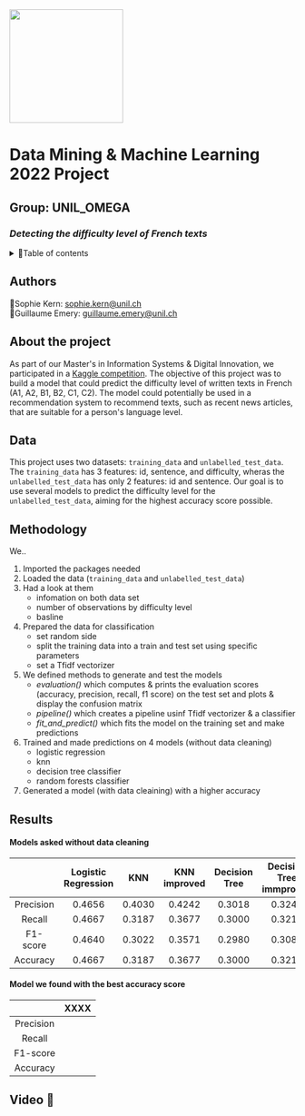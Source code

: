 <img src = 'https://upload.wikimedia.org/wikipedia/commons/thumb/7/77/Logo_HEC_Lausanne.png/640px-Logo_HEC_Lausanne.png' width="200">

# **Data Mining & Machine Learning 2022 Project**
## Group: UNIL_OMEGA 
### *Detecting the difficulty level of French texts* 

<!--TABLE OF CONTENTS --> 
<details>
  <summary>📂Table of contents</summary>
  <ol>
    </li>
    <li><a href="#authors">Authors</a></li>
    <li><a href="#about-the-project">About the project</a></li>
    <li><a href="#data">Data</a></li>
    <li><a href="#methodology">Methodology</a></li>
    <li><a href="#results">Results</a></li>
        <ul>
        <li><a href="#without-data-cleaning">Without data cleaning</a></li>
      </ul>
      <ul>
        <li><a href="#with-data-cleaning">With data cleaning</a></li>
      </ul>
    <li><a href="#video">Video</a></li>
  </ol>
</details>

## Authors
🐉Sophie Kern: sophie.kern@unil.ch  
🦖Guillaume Emery: guillaume.emery@unil.ch

## About the project
As part of our Master's in Information Systems & Digital Innovation, we participated in a [Kaggle competition](https://www.kaggle.com/competitions/detecting-french-texts-difficulty-level-2022). The objective of this project was to build a model that could predict the difficulty level of written texts in French (A1, A2, B1, B2, C1, C2). The model could potentially be used in a recommendation system to recommend texts, such as recent news articles, that are suitable for a person's language level.

## Data
This project uses two datasets: `training_data` and `unlabelled_test_data`. The `training_data` has 3 features: id, sentence, and difficulty, wheras the `unlabelled_test_data` has only 2 features: id and sentence. Our goal is to use several models to predict the difficulty level for the `unlabelled_test_data`, aiming for the highest accuracy score possible.

## Methodology
We..
1. Imported the packages needed
2. Loaded the data (`training_data` and `unlabelled_test_data`)
3. Had a look at them 
   - infomation on both data set
   - number of observations by difficulty level
   - basline
4. Prepared the data for classification 
   - set random side
   - split the training data into a train and test set using specific parameters 
   - set a Tfidf vectorizer
5. We defined methods to generate and test the models
   - *evaluation()* which computes & prints the evaluation scores (accuracy, precision, recall, f1 score) on the test set and plots & display the confusion matrix
   - *pipeline()* which creates a pipeline usinf Tfidf vectorizer & a classifier
   - *fit_and_predict()* which fits the model on the training set and make predictions
6. Trained and made predictions on 4 models (without data cleaning)
   - logistic regression
   - knn
   - decision tree classifier
   - random forests classifier 
10. Generated a model (with data cleaining) with a higher accuracy

## Results 

#### Models asked without data cleaning
||Logistic Regression|KNN|KNN improved|Decision Tree|Decision Tree immproved|Random Forests|
| :---: | :---: | :---: | :---: | :---: | :---: | :---: |
|Precision|0.4656|0.4030|0.4242|0.3018|0.3249|0.4439|
|Recall|0.4667|0.3187|0.3677|0.3000|0.3219|0.4333|
|F1-score|0.4640|0.3022|0.3571|0.2980|0.3081|0.4211|
|Accuracy |0.4667|0.3187|0.3677|0.3000|0.3219|0.4333|

#### Model we found with the best accuracy score
||XXXX|
| :---: |:---: |
|Precision||
|Recall||
|F1-score||
|Accuracy ||

## Video 🎥 



